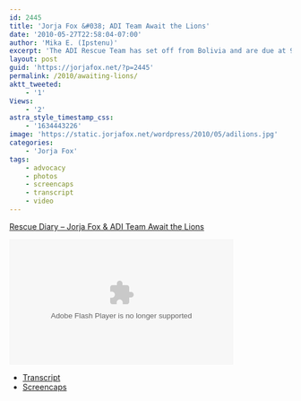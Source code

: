 ```yaml
---
id: 2445
title: 'Jorja Fox &#038; ADI Team Await the Lions'
date: '2010-05-27T22:58:04-07:00'
author: 'Mika E. (Ipstenu)'
excerpt: 'The ADI Rescue Team has set off from Bolivia and are due at 9:30pm PT.  ADI San Francisco, with Jorja, await. In the meantime, Jorja''s going to speak to ABC.'
layout: post
guid: 'https://jorjafox.net/?p=2445'
permalink: /2010/awaiting-lions/
aktt_tweeted:
    - '1'
Views:
    - '2'
astra_style_timestamp_css:
    - '1634443226'
image: 'https://static.jorjafox.net/wordpress/2010/05/adilions.jpg'
categories:
    - 'Jorja Fox'
tags:
    - advocacy
    - photos
    - screencaps
    - transcript
    - video
---
```


<a href="http://adirescuediary.com/2010/05/27/rescue-diary-jorja-fox-adi-team-await-the-lions/">Rescue Diary – Jorja Fox & ADI Team Await the Lions</a>

<embed src="http://v.wordpress.com/wp-content/plugins/video/flvplayer.swf?ver=1.21" type="application/x-shockwave-flash" width="400" height="224" seamlesstabbing="true" allowfullscreen="true" allowscriptaccess="always" overstretch="true" flashvars="guid=AUXv1ZoI&amp;width=400&amp;height=224&amp;locksize=no&amp;dynamicseek=false&amp;qc_publisherId=p-18-mFEk4J448M" title="Flight to Freedom - Jorja Fox &amp; ADI Team Await the Lions"></embed>

<ul>
	<li><a href="https://jorjafox.net/wiki/ADI_Rescue_Diary_(27_May_2010b)">Transcript</a></li>
	<li><a href="https://jorjafox.net/gallery/tv/advocacy/20100500-adilions/27-update">Screencaps</a></li>
</ul>

